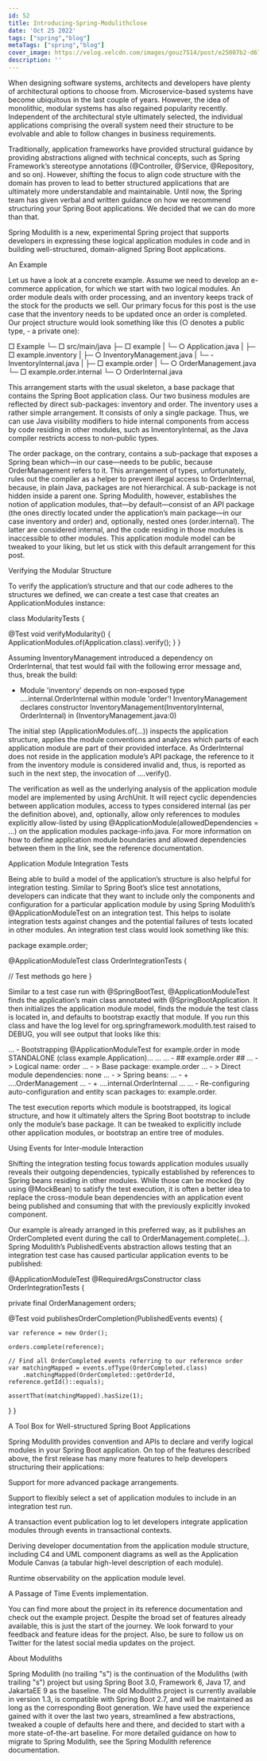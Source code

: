 ```yaml
---
id: 52
title: Introducing-Spring-Modulithclose
date: 'Oct 25 2022'
tags: ["spring","blog"]
metaTags: ["spring","blog"]
cover_image: https://velog.velcdn.com/images/gouz7514/post/e25007b2-d67e-47be-a296-b22718239ffa/OG-Spring.png
description: ''
---
```




When designing software systems, architects and developers have plenty of architectural options to choose from. Microservice-based systems have become ubiquitous in the last couple of years. However, the idea of monolithic, modular systems has also regained popularity recently.
Independent of the architectural style ultimately selected, the individual applications comprising the overall system need their structure to be evolvable and able to follow changes in business requirements.


Traditionally, application frameworks have provided structural guidance by providing abstractions aligned with technical concepts, such as Spring Framework’s stereotype annotations (@Controller, @Service, @Repository, and so on).
However, shifting the focus to align code structure with the domain has proven to lead to better structured applications that are ultimately more understandable and maintainable.
Until now, the Spring team has given verbal and written guidance on how we recommend structuring your Spring Boot applications.
We decided that we can do more than that.


Spring Modulith is a new, experimental Spring project that supports developers in expressing these logical application modules in code and in building well-structured, domain-aligned Spring Boot applications.


An Example


Let us have a look at a concrete example.
Assume we need to develop an e-commerce application, for which we start with two logical modules.
An order module deals with order processing, and an inventory keeps track of the stock for the products we sell.
Our primary focus for this post is the use case that the inventory needs to be updated once an order is completed.
Our project structure would look something like this (○ denotes a public type, - a private one):



□ Example
└─ □ src/main/java
   ├─ □ example
   |  └─ ○ Application.java
   |
   ├─ □ example.inventory
   |  ├─ ○ InventoryManagement.java
   |  └─ - InventoryInternal.java
   |
   ├─ □ example.order
   |  └─ ○ OrderManagement.java
   └─ □ example.order.internal
      └─ ○ OrderInternal.java



This arrangement starts with the usual skeleton, a base package that contains the Spring Boot application class.
Our two business modules are reflected by direct sub-packages: inventory and order.
The inventory uses a rather simple arrangement.
It consists of only a single package. Thus, we can use Java visibility modifiers to hide internal components from access by code residing in other modules, such as InventoryInternal, as the Java compiler restricts access to non-public types.


The order package, on the contrary, contains a sub-package that exposes a Spring bean which—​in our case—​needs to be public, because OrderManagement refers to it.
This arrangement of types, unfortunately, rules out the compiler as a helper to prevent illegal access to OrderInternal, because, in plain Java, packages are not hierarchical.
A sub-package is not hidden inside a parent one.
Spring Modulith, however, establishes the notion of application modules, that—​by default—​consist of an API package (the ones directly located under the application’s main package—​in our case inventory and order) and, optionally, nested ones (order.internal).
The latter are considered internal, and the code residing in those modules is inaccessible to other modules.
This application module model can be tweaked to your liking, but let us stick with this default arrangement for this post.




Verifying the Modular Structure


To verify the application’s structure and that our code adheres to the structures we defined, we can create a test case that creates an ApplicationModules instance:



class ModularityTests {

  @Test
  void verifyModularity() {
    ApplicationModules.of(Application.class).verify();
  }
}



Assuming InventoryManagement introduced a dependency on OrderInternal, that test would fail with the following error message and, thus, break the build:



- Module 'inventory' depends on non-exposed type ….internal.OrderInternal within module 'order'!
InventoryManagement declares constructor InventoryManagement(InventoryInternal, OrderInternal) in (InventoryManagement.java:0)



The initial step (ApplicationModules.of(…)) inspects the application structure, applies the module conventions and analyzes which parts of each application module are part of their provided interface.
As OrderInternal does not reside in the application module’s API package, the reference to it from the inventory module is considered invalid and, thus, is reported as such in the next step, the invocation of ….verify().


The verification as well as the underlying analysis of the application module model are implemented by using ArchUnit.
It will reject cyclic dependencies between application modules, access to types considered internal (as per the definition above), and, optionally, allow only references to modules explicitly allow-listed by using @ApplicationModule(allowedDependencies = …) on the application modules package-info.java.
For more information on how to define application module boundaries and allowed dependencies between them in the link, see the reference documentation.




Application Module Integration Tests


Being able to build a model of the application’s structure is also helpful for integration testing.
Similar to Spring Boot’s slice test annotations, developers can indicate that they want to include only the components and configuration for a particular application module by using Spring Modulith’s @ApplicationModuleTest on an integration test.
This helps to isolate integration tests against changes and the potential failures of tests located in other modules.
An integration test class would look something like this:



package example.order;

@ApplicationModuleTest
class OrderIntegrationTests {

  // Test methods go here
}



Similar to a test case run with @SpringBootTest, @ApplicationModuleTest finds the application’s main class annotated with @SpringBootApplication.
It then initializes the application module model, finds the module the test class is located in, and defaults to bootstrap exactly that module.
If you run this class and have the log level for org.springframework.modulith.test raised to DEBUG, you will see output that looks like this:



… - Bootstrapping @ApplicationModuleTest for example.order in mode STANDALONE (class example.Application)…
…
… - ## example.order ##
… - > Logical name: order
… - > Base package: example.order
… - > Direct module dependencies: none
… - > Spring beans:
… -   + ….OrderManagement
… -   + ….internal.OrderInternal
…
… - Re-configuring auto-configuration and entity scan packages to: example.order.



The test execution reports which module is bootstrapped, its logical structure, and how it ultimately alters the Spring Boot bootstrap to include only the module’s base package.
It can be tweaked to explicitly include other application modules, or bootstrap an entire tree of modules.




Using Events for Inter-module Interaction


Shifting the integration testing focus towards application modules usually reveals their outgoing dependencies, typically established by references to Spring beans residing in other modules.
While those can be mocked (by using @MockBean) to satisfy the test execution, it is often a better idea to replace the cross-module bean dependencies with an application event being published and consuming that with the previously explicitly invoked component.


Our example is already arranged in this preferred way, as it publishes an OrderCompleted event during the call to OrderManagement.complete(…).
Spring Modulith’s PublishedEvents abstraction allows testing that an integration test case has caused particular application events to be published:



@ApplicationModuleTest
@RequiredArgsConstructor
class OrderIntegrationTests {

  private final OrderManagement orders;

  @Test
  void publishesOrderCompletion(PublishedEvents events) {

    var reference = new Order();

    orders.complete(reference);

    // Find all OrderCompleted events referring to our reference order
    var matchingMapped = events.ofType(OrderCompleted.class)
        .matchingMapped(OrderCompleted::getOrderId, reference.getId()::equals);

    assertThat(matchingMapped).hasSize(1);
  }
}





A Tool Box for Well-structured Spring Boot Applications


Spring Modulith provides convention and APIs to declare and verify logical modules in your Spring Boot application.
On top of the features described above, the first release has many more features to help developers structuring their applications:




Support for more advanced package arrangements.


Support to flexibly select a set of application modules to include in an integration test run.


A transaction event publication log to let developers integrate application modules through events in transactional contexts.


Deriving developer documentation from the application module structure, including C4 and UML component diagrams as well as the Application Module Canvas (a tabular high-level description of each module).


Runtime observability on the application module level.


A Passage of Time Events implementation.




You can find more about the project in its reference documentation and check out the example project.
Despite the broad set of features already available, this is just the start of the journey.
We look forward to your feedback and feature ideas for the project.
Also, be sure to follow us on Twitter for the latest social media updates on the project.




About Moduliths


Spring Modulith (no trailing "s") is the continuation of the Moduliths (with trailing "s") project but using Spring Boot 3.0, Framework 6, Java 17, and JakartaEE 9 as the baseline.
The old Moduliths project is currently available in version 1.3, is compatible with Spring Boot 2.7, and will be maintained as long as the corresponding Boot generation.
We have used the experience gained with it over the last two years, streamlined a few abstractions, tweaked a couple of defaults here and there, and decided to start with a more state-of-the-art baseline.
For more detailed guidance on how to migrate to Spring Modulith, see the Spring Modulith reference documentation.





